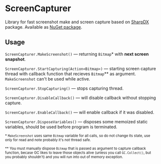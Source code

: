 # ScreenCapturer

Library for fast screenshot make and screen capture based on [SharpDX](https://www.nuget.org/packages/SharpDX/) package. Available as [NuGet package](https://www.nuget.org/packages/ScreenCapturer/).

## Usage

`ScreenCapturer.MakeScreenshot()` — returning `Bitmap`\* with <b>next screen snapshot</b>.

`ScreenCapturer.StartCapturing(Action<Bitmap>)` — starting screen capture thread with callback function that recieves `Bitmap`\*\* as argument. `MakeScreenshot` can't be used while active.

`ScreenCapturer.StopCapturing()` — stops capturing thread.

`ScreenCapturer.DisableCallback()` — will disable callback without stopping capture.

`ScreenCapturer.EnableCallback()` — will enable callback if it was disabled.

`ScreenCapturer.DisposeVariables()` — disposes some memoized static variables, should be used before program is terminated.

<sub>\* `MakeScreenshot` uses same `Bitmap` variable for all calls, so do not change its state, use only for read and note probably it's not thread safe.</sub>

<sub>\*\* You must manually dispose `Bitmap` that is passed as argument to capture callback function, becase GC likes to leave those objects alive (unless you call `GC.Collect()`, but you probably shouldn't) and you will run into out of memory exception.</sub>
